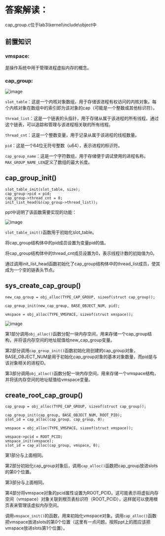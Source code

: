 # 答案解读：
cap_group.c位于lab3\kernel\include\object中
## 前置知识
### vmspace:
是操作系统中用于管理进程虚拟内存的概念。
### cap_group:
![image](https://github.com/litterqi/operating-system/assets/123362884/cd0dab43-cc3f-40bc-94d7-bc84deb69db4)

`slot_table`：这是一个内核对象数组，用于存储该进程有权访问的内核对象。每个内核对象在数组中的索引即为该对象的cap（可能是一个整数或其他标识符）。

`thread_list`：这是一个链表的头指针，用于存储从属于该进程的所有线程。通过这个链表，可以追踪和管理与该进程相关联的所有线程。

`thread_cnt`：这是一个整数变量，用于记录从属于该进程的线程数量。

`pid`：这是一个64位无符号整数（u64），表示进程的标识符。

`cap_group_name`：这是一个字符数组，用于存储便于调试使用的进程名称。`MAX_GROUP_NAME_LEN`定义了数组的最大长度。
## cap_group_init()
```
slot_table_init(slot_table, size);
cap_group->pid = pid;
cap_group->thread_cnt = 0;
init_list_head(&(cap_group->thread_list));
```
ppt中说明了该函数需要实现的功能：

![image](https://github.com/litterqi/operating-system/assets/123362884/2ea75366-350c-4196-9993-440576d0b6b7)

`slot_table_init()`函数用于初始化slot_table。

将cap_group结构体中的pid成员设置为变量pid的值。

将cap_group结构体中的thread_cnt成员设置为0，表示线程计数的初始值为0。

通过调用init_list_head函数初始化了cap_group结构体中的thread_list成员，使其成为一个空的链表头节点。
## sys_create_cap_group() 
```
new_cap_group = obj_alloc(TYPE_CAP_GROUP, sizeof(struct cap_group));
```
```
cap_group_init(new_cap_group, BASE_OBJECT_NUM, pid);
```
```
vmspace = obj_alloc(TYPE_VMSPACE, sizeof(struct vmspace));
```
![image](https://github.com/litterqi/operating-system/assets/123362884/54d2369e-481f-47e9-a0dd-5cfa2d15cdab)

第1部分调用`obj_alloc()`函数分配一块内存空间，用来存储一个cap_group结构，并将该内存空间的地址赋值给new_cap_group变量。

第2部分调用`cap_group_init()`函数初始化刚创建的cap_group对象，BASE_OBJECT_NUM是用于初始化cap_group对象的基本对象数量，而pid是与该对象相关的进程ID。

第3部分调用`obj_alloc()`函数分配一块内存空间，用来存储一个vmspace结构，并将该内存空间的地址赋值给vmspace变量。
## create_root_cap_group()
```
cap_group = obj_alloc(TYPE_CAP_GROUP, sizeof(struct cap_group));
```
```
cap_group_init(cap_group, BASE_OBJECT_NUM, ROOT_PID);
slot_id = cap_alloc(cap_group, cap_group, 0);
```
```
vmspace = obj_alloc(TYPE_VMSPACE, sizeof(struct vmspace));
```
```
vmspace->pcid = ROOT_PCID;
vmspace_init(vmspace);
slot_id = cap_alloc(cap_group, vmspace, 0);
```
第1部分与上面相同。

第2部分初始化cap_group对象后，调用`cap_alloc()`函数把cap_group放进slots的第0个位置。

第3部分与上面相同。

第4部分将vmspace对象的pcid属性设置为ROOT_PCID。这可能表示将虚拟内存空间（vmspace）对象关联到根页表标识符（ROOT_PCID），这样就可以使用根页表来管理该虚拟内存空间。

调用`vmspace_init()`的函数，用来初始化vmspace对象。调用`cap_alloc()`函数把vmspace放进slots的第0个位置（这里有一点问题，按照ppt上的图应该把vmspace放进slots第1个位置）。
